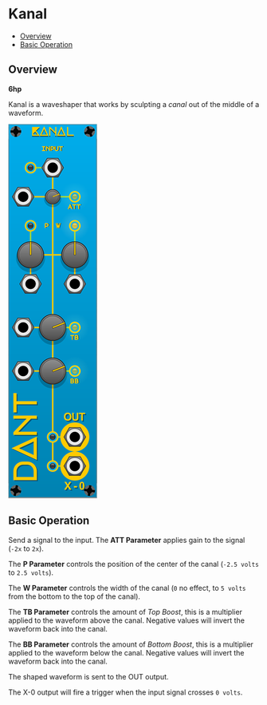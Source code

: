 # Kanal

* [Overview](#overview)
* [Basic Operation](#basic-operation)

## Overview

**6hp**

Kanal is a waveshaper that works by sculpting a *canal* out of the middle of a waveform.

![Kanal](img/kanal.png)

## Basic Operation

Send a signal to the input. The **ATT Parameter** applies gain to the signal (`-2x` to `2x`).

The **P Parameter** controls the position of the center of the canal (`-2.5 volts` to `2.5 volts`).

The **W Parameter** controls the width of the canal (`0` no effect, to `5 volts` from the bottom to the top of the canal).

The **TB Parameter** controls the amount of *Top Boost*, this is a multiplier applied to the waveform above the canal. Negative values will invert the waveform back into the canal.

The **BB Parameter** controls the amount of *Bottom Boost*, this is a multiplier applied to the waveform below the canal. Negative values will invert the waveform back into the canal.

The shaped waveform is sent to the OUT output.

The X-0 output will fire a trigger when the input signal crosses `0 volts`.
